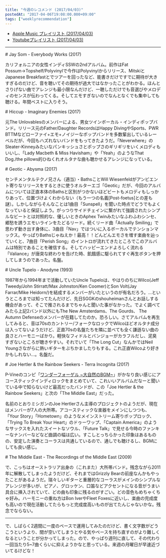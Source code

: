 ```yaml
---
title: "今週のレコメンド (2017/04/03)"
postedAt: "2017-04-06T19:08:00.000+09:00"
tags: ["weeklyrecommendation"]
---
```


* [Apple Music プレイリスト (2017/04/03)](https://itunes.apple.com/jp/playlist/%E4%BB%8A%E9%80%B1%E3%81%AE%E3%83%AC%E3%82%B3%E3%83%A1%E3%83%B3%E3%83%89-2017-04-03/idpl.132e352273b945f68098f607fad1e843)
* [Youtubeプレイリスト (2017/04/03)](https://www.youtube.com/playlist?list=PLegnWsUgQayfBZXctnTf2dSrkWgpcVOom)

---

\# Jay Som - Everybody Works (2017)

カリフォルニアの女性インディSSWの2ndアルバム。前作はFat Possum→Topshelf/Polyvinylで今作はPolyvinylからリリース、MitskiとJapanese Breakfastとでツアーを回ったなど、能書きだけですでに期待が大きすぎるのだけど、音を聴いてその期待が過大ではなかったことがわかる。ほんとさりげない曲でアレンジも最小限なんだけど、一聴しただけでも音選びやメロディのセンスが伝わってくる。そしてエモすぎないのでなんとなくでも集中しても聴ける。年間ベストに入りそう。

\# Hiccup - Imaginary Enemies (2017)

元The Unlovablesのメンバーによる、男女ツインボーカル・インディポップバンド。リリース元のFather/Daughter RecordsはHappy DivingやSports、PWR BTTMなどローファイ+エモ+ノイジーなポップバンドを多数輩出しているレーベルだが、今回もハズれないバンドをもってきたようだ。「Neverwhere」のSleater-Kinneyみたいなパンキッシュさとポップさのギリギリをいくメロディもいいし、「Lady Macbeth & Miss Havisham」や「Yeah」のようなThat Dog./the pillows的ひねくれオルタナな曲も聴かせるアレンジになっている。

\# Geotic - Abysma (2017)

センチメンタルテクノ兄さん（適当）・BathsことWill Wiesenfeldがアンビエント寄りなリリースをするときに使うオルターエゴ「Geotic」だが、今回のアルバムについては正直本体のBathsと区別がつかないほどビートもメロディもしっかりあって、位置づけよくわからない（もう一つの名義\[Post-foetus\]との差も謎）。しかしながらそんなことは1曲目「Sunspell」を聞いた時点でどうでもよくなっていると保証しよう。がっつりサイドチェインに繋がれて強調されたシンプルなビートとは対照的な、優しいときのAphex Twinみたいなふわふわシンセ、郷愁を誘うエモいラインをたどるリード。続くリード曲「Actually Smiling」で思わず動き出す身体に、3曲目「Nav」ではついに入るボーカルでテンションマックス。やっぱりBathsじゃねえか！最高！！どんどんエモさを増す楽曲を辿っていくと、7曲目「Perish Song」のイントロが流れてきたところでこのアルバムは特別であることを確信する。そしてハッピーエンドよろしく流れる「Valiance」が唐突な終わりを告げた時、飢餓感に駆られてすぐ再生ボタンを押してしまうのであった。名盤。

\# Uncle Tupelo - Anodyne (1993)

1987年から1994年まで活動していたUncle Tupeloは、やはりのちにWilco(Jeff Tweedy/John Stirratt/Max Johnston/Ken Coomer)とSon Volt(Jay Farrar/Mike Heidorn/)を結成するメンバーがいたというのが有名だろう。…というところまでは知ってたんだけど、先日SGGKのshouheimanさんとお話しする機会があって、そこで推されるまでちゃんと聞いた事がなかった。でよく調べてみたら上記2バンド以外にもThe New Amsterdams、The Gourds、 The Autumn Defenseのメンバーが在籍してたのか。恐ろしい。さてアルバムを再生してみると、音は70sのカントリー/フォークなロックでWilcoほどオルタナ成分は入ってないようだけど、正直70sの名盤たちを隣に並べても全く謙遜ない曲の良さとハーモニーばかり。軽快なフィドルとバンジョーがカラフルだし、泥臭すぎないところが聴きやすい。それでいて「The Long Cut」なんかではNeil Youngさながらに熱いギターをぶちかましたりもする。これ正直Wilcoより好きかもしれない…。名盤だ。

\# Joe Hertler & the Rainbow Seekers - Terra Incognita (2017)

P-Vineのコンピ「[ワンダーフォーゲル \~大自然のBGM\~](https://itun.es/jp/6MqWq)」がかなり良い感じにアコースティックインディロックをまとめていて、これいいアルバムだなーと聞いている中で知らないけど最高だったバンドが、この「Joe Hertler & the Rainbow Seekers」と次の「The Middle East」だった。

名前のとおりミシガンのJoe Hertlerさん主導のプロジェクトのようだが、現在はメンバーが7人の大所帯。アコースティックな楽器をメインにしつつも、「Your Story」「Hometown」のようなメインストリーム寄りポップロック、「Trying To Break Your Heart」のドゥーワップ、「Captain America」のようなサックスを入れたスイートなソウル、「Future Talk」で見せる今時のファンキーなナンバーなどなど曲調の幅は広い。すこしとっちらかった印象はあるものの、安定した演奏とコーラスは共通しているので、通しでも聴けるし、BGMにしても良い感じ。

\# The Middle East - The Recordings of the Middle East (2009)

で、こっちはオーストラリア出身の（これまた）大所帯バンド。残念ながら2011年に解散してしまったようだけど、それまではGrizzly Bearの前座なんかもやったことがあるようだ。瑞々しいギターと重層的なコーラスがメインのシンプルなアレンジが多いが、ピアノ、グロッケン、口笛などアクセントになる音がうまい具合に挿入されていて、どの曲も印象に残るのがすごい。どの音色もめちゃくちゃ好み。ハーモニーの重ね方はBon IverやFleet Foxesに近いし、楽曲の完成度も高いので現在活動してたらもっと完成度高いものが出てたんじゃないかな。残念でならない。

---

で、しばらく2週間に一度のペースで運用してみたのだけど、書く文字数がどうこうというより、間が空いてしまうとやる気やペースを持ち直すのがより難しくなるということが分かってしまった。ので、やっぱり週刊に直して、その代わり一回当たり5\~7曲くらいに抑えようかなと思っている。来週の月曜日が早速近づいてるけどな！